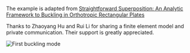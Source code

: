 The example is adapted from [Straightforward Superposition: An Analytic Framework to Buckling in Orthotropic Rectangular Plates](https://doi.org/10.1061/JENMDT.EMENG-8554)

Thanks to Zhaoyang Hu and Rui Li for sharing a finite element model and private communication. Their support is greatly appreciated.

![First buckling mode](first_buckling_mode.gif "First buckling mode")
